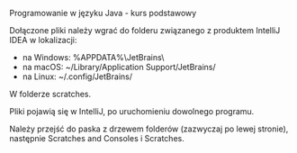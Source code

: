 Programowanie w języku Java - kurs podstawowy

Dołączone pliki należy wgrać do folderu związanego z produktem IntelliJ IDEA w lokalizacji:

- na Windows: %APPDATA%\JetBrains\
- na macOS: ~/Library/Application Support/JetBrains/
- na Linux: ~/.config/JetBrains/

W folderze scratches. 

Pliki pojawią się w IntelliJ, po uruchomieniu dowolnego programu. 

Należy przejść do paska z drzewem folderów (zazwyczaj po lewej stronie), następnie Scratches and Consoles i Scratches. 